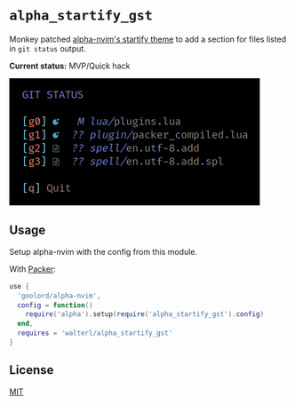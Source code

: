 # `alpha_startify_gst`

Monkey patched [alpha-nvim's startify theme](https://github.com/goolord/alpha-nvim/blob/main/lua/alpha/themes/startify.lua) to add a section for files listed
in `git status` output.

**Current status:** MVP/Quick hack

![](./alpha_startify_gst.png)

## Usage

Setup alpha-nvim with the config from this module.

With [Packer](https://github.com/wbthomason/packer.nvim):

```lua
use {
  'goolord/alpha-nvim',
  config = function()
    require('alpha').setup(require('alpha_startify_gst').config)
  end,
  requires = 'walterl/alpha_startify_gst'
}
```

## License

[MIT](./LICENSE.md)
